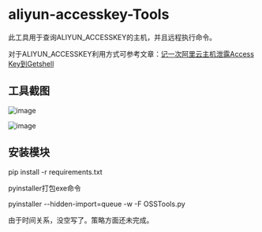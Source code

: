 # aliyun-accesskey-Tools

此工具用于查询ALIYUN_ACCESSKEY的主机，并且远程执行命令。

对于ALIYUN_ACCESSKEY利用方式可参考文章：[记一次阿里云主机泄露Access Key到Getshell](https://www.freebuf.com/articles/web/255717.html)


## 工具截图 ##

![image](https://github.com/mrknow001/aliyun-accesskey-Tools/blob/main/images/image1.png)

![image](https://github.com/mrknow001/aliyun-accesskey-Tools/blob/main/images/image2.png)

## 安装模块 ##

pip install -r requirements.txt


pyinstaller打包exe命令

pyinstaller --hidden-import=queue -w -F OSSTools.py


由于时间关系，没空写了。策略方面还未完成。
